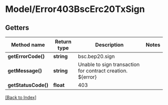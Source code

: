 # Model/Error403BscErc20TxSign

## Getters

Method name | Return type | Description | Notes
------------ | ------------- | ------------- | -------------
**getErrorCode()** | **string** | bsc.bep20.sign |
**getMessage()** | **string** | Unable to sign transaction for contract creation. ${error} |
**getStatusCode()** | **float** | 403 |

[[Back to Index]](../index.md)

